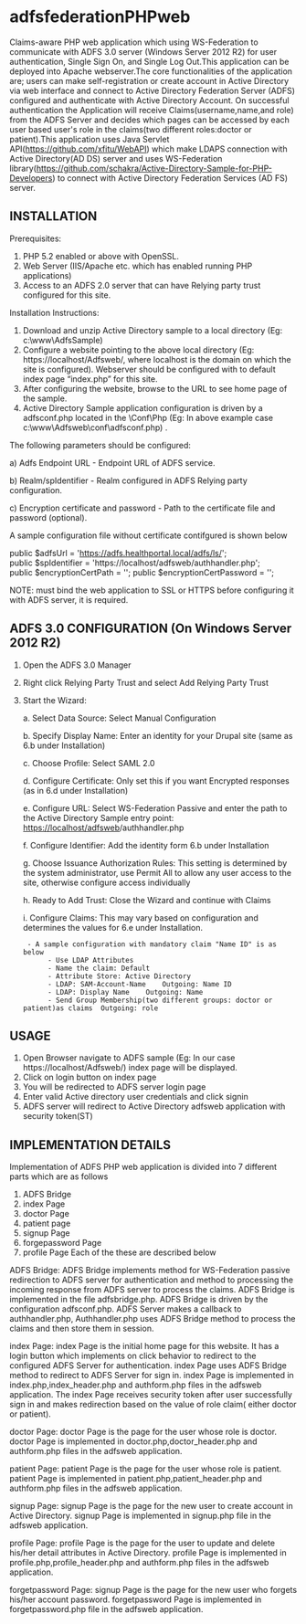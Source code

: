 # adfsfederationPHPweb
Claims-aware PHP web application which using WS-Federation to communicate with ADFS 3.0 server (Windows Server 2012 R2) for user authentication, Single Sign On, and Single Log Out.This application can be deployed into Apache webserver.The core functionalities of the application are; users can make self-registration or create account in Active Directory via web interface and connect to Active Directory Federation Server (ADFS) configured and authenticate with Active Directory Account. On successful authentication the Application will receive Claims(username,name,and role) from the ADFS Server and decides which pages can be accessed by each user based user's role in the claims(two different roles:doctor or patient).This application uses Java Servlet API(https://github.com/xfitu/WebAPI) which make LDAPS connection with Active Directory(AD DS) server and uses WS-Federation library(https://github.com/schakra/Active-Directory-Sample-for-PHP-Developers) to connect with Active Directory Federation Services (AD FS) server.
 
 
 INSTALLATION
------------
Prerequisites:
 1) PHP 5.2 enabled or above with OpenSSL.
 2) Web Server (IIS/Apache etc. which has enabled running PHP applications)
 3) Access to an ADFS 2.0 server that can have Relying party trust configured for this site.

Installation Instructions:
1) Download and unzip Active Directory sample to a local directory (Eg: c:\www\AdfsSample)
2) Configure a website pointing to the above local directory (Eg: https://localhost/Adfsweb/, where localhost is the domain on which the site is configured). Webserver should be configured with to default index page “index.php” for this site.
3) After configuring the website, browse to the URL to see home page of the sample.
4) Active Directory Sample application configuration is driven by a adfsconf.php located in the <InstallationBaseDir>\Conf\Php (Eg: In above example case c:\www\Adfsweb\conf\adfsconf.php) .
 
The following parameters should be configured:
 
 a) Adfs Endpoint URL - Endpoint URL of ADFS service.
 
 b) Realm/spIdentifier - Realm configured in ADFS Relying party configuration.
 
 c) Encryption certificate and password - Path to the certificate file and password (optional).


A sample configuration file without certificate contifgured is shown below

 public $adfsUrl = 'https://adfs.healthportal.local/adfs/ls/';    
 public $spIdentifier = 'https://localhost/adfsweb/authhandler.php';    
 public $encryptionCertPath = '';
 public $encryptionCertPassword = '';   

NOTE: must bind the web application to SSL or HTTPS before configuring it with ADFS server, it is required. 

ADFS 3.0 CONFIGURATION (On Windows Server 2012 R2)
-----------------------------------------------
1) Open the ADFS 3.0 Manager
2) Right click Relying Party Trust and select Add Relying Party Trust
3) Start the Wizard:

	a. Select Data Source: Select Manual Configuration
	
	b. Specify Display Name: Enter an identity for your Drupal site (same as
           6.b under Installation)
	   
	c. Choose Profile: Select SAML 2.0
	
	d. Configure Certificate: Only set this if you want Encrypted responses (as
       	    in 6.d under Installation)
       
	e. Configure URL: Select WS-Federation Passive and enter the path to the
       	   Active Directory Sample entry point: <https://localhost/adfsweb>/authhandler.php
	   
	f. Configure Identifier: Add the identity form 6.b under Installation
	
	g. Choose Issuance Authorization Rules: This setting is determined by the
           system administrator, use Permit All to allow any user access to the
           site, otherwise configure access individually
	   
	h. Ready to Add Trust: Close the Wizard and continue with Claims
	
	i. Configure Claims:  This may vary based on configuration and determines
           the values for 6.e under Installation.
	   
        - A sample configuration with mandatory claim "Name ID" is as below
             - Use LDAP Attributes
             - Name the claim: Default
             - Attribute Store: Active Directory
             - LDAP: SAM-Account-Name    Outgoing: Name ID
             - LDAP: Display Name    Outgoing: Name 
             - Send Group Membership(two different groups: doctor or patient)as claims  Outgoing: role


USAGE
-----
1) Open Browser navigate to ADFS sample (Eg: In our case https://localhost/Adfsweb/) index page will be displayed.
2) Click on login button on index page
3) You will be redirected to ADFS server login page
3) Enter valid Active directory user credentials and click signin
4) ADFS server will redirect to Active Directory adfsweb application with security token(ST) 


IMPLEMENTATION DETAILS
----------------------
Implementation of ADFS PHP web application is divided into 7 different parts which are as follows
 1) ADFS Bridge
 2) index Page 
 3) doctor Page
 4) patient page
 5) signup Page
 6) forgepassword Page
 7) profile Page
Each of the these are described below

ADFS Bridge:
ADFS Bridge implements method for WS-Federation passive redirection to ADFS server for authentication and method to processing the incoming response from ADFS server to process the claims. ADFS Bridge is implemented in the file adfsbridge.php.  ADFS Bridge is driven by the configuration adfsconf.php. ADFS Server makes a callback to authhandler.php, Authhandler.php uses ADFS  Bridge method to process the claims and then store them in session. 

index Page:
index Page is the initial home page for this website. It has a login button which implements on click behavior to redirect to the configured ADFS Server for authentication. index Page uses ADFS Bridge method to redirect to ADFS Server for sign in. index Page is implemented in index.php,index_header.php and authform.php files in the adfsweb application. The index Page receives security token after user successfully sign in and makes redirection based on the value of role claim( either doctor or patient).

doctor Page:
doctor Page is the page for the user whose role is doctor. doctor Page is implemented in doctor.php,doctor_header.php and authform.php files in the adfsweb application.

patient Page:
patient Page is the page for the user whose role is patient. patient Page is implemented in patient.php,patient_header.php and authform.php files in the adfsweb application.

signup Page:
signup Page is the page for the new user to create account in Active Directory. signup Page is implemented in signup.php file in the adfsweb application.

profile Page:
profile Page is the page for the user to update and delete his/her detail attributes in Active Directory. profile Page is implemented in profile.php,profile_header.php and authform.php files in the adfsweb application.

forgetpassword Page:
signup Page is the page for the new user who forgets his/her account password. forgetpassword Page is implemented in forgetpassword.php file in the adfsweb application.


